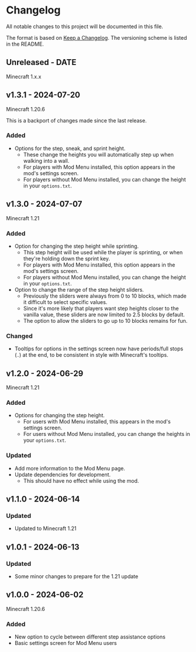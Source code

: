 # Changelog

All notable changes to this project will be documented in this file.

The format is based on [Keep a Changelog](https://keepachangelog.com/en/1.0.0/).
The versioning scheme is listed in the README.

<!-- ### Known Issues -->
<!-- ### Added -->
<!-- ### Updated -->
<!-- ### Changed -->
<!-- ### Deprecated -->
<!-- ### Removed -->
<!-- ### Fixed -->
<!-- ### Security -->

## Unreleased - DATE

Minecraft 1.x.x

## v1.3.1 - 2024-07-20

Minecraft 1.20.6

This is a backport of changes made since the last release.

### Added

- Options for the step, sneak, and sprint height.
  - These change the heights you will automatically step up when walking into a wall.
  - For players with Mod Menu installed, this option appears in the mod's settings screen.
  - For players without Mod Menu installed, you can change the height in your `options.txt`.

## v1.3.0 - 2024-07-07

Minecraft 1.21

### Added

- Option for changing the step height while sprinting.
  - This step height will be used while the player is sprinting, or when they're holding down the sprint key.
  - For players with Mod Menu installed, this option appears in the mod's settings screen.
  - For players without Mod Menu installed, you can change the height in your `options.txt`.
- Option to change the range of the step height sliders.
  - Previously the sliders were always from 0 to 10 blocks, which made it difficult to select specific values.
  - Since it's more likely that players want step heights closer to the vanilla value, these sliders are now limited to 2.5 blocks by default.
  - The option to allow the sliders to go up to 10 blocks remains for fun.

### Changed

- Tooltips for options in the settings screen now have periods/full stops (`.`) at the end, to be consistent in style with Minecraft's tooltips.

## v1.2.0 - 2024-06-29

Minecraft 1.21

### Added

- Options for changing the step height.
  - For users with Mod Menu installed, this appears in the mod's settings screen.
  - For users without Mod Menu installed, you can change the heights in your `options.txt`.

### Updated

- Add more information to the Mod Menu page.
- Update dependencies for development.
  - This should have no effect while using the mod.

## v1.1.0 - 2024-06-14

### Updated

- Updated to Minecraft 1.21

## v1.0.1 - 2024-06-13

### Updated

- Some minor changes to prepare for the 1.21 update

## v1.0.0 - 2024-06-02

Minecraft 1.20.6

### Added

- New option to cycle between different step assistance options
- Basic settings screen for Mod Menu users
